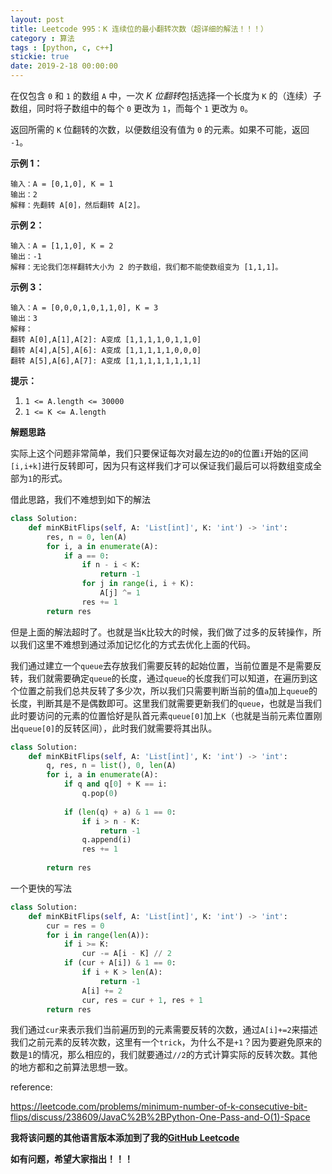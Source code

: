 ```yaml
---
layout: post
title: Leetcode 995：K 连续位的最小翻转次数（超详细的解法！！！）
category : 算法
tags : [python, c, c++]
stickie: true
date: 2019-2-18 00:00:00
---
```


在仅包含 `0` 和 `1` 的数组 `A` 中，一次 *K 位翻转*包括选择一个长度为 `K` 的（连续）子数组，同时将子数组中的每个 `0` 更改为 `1`，而每个 `1` 更改为 `0`。

返回所需的 `K` 位翻转的次数，以便数组没有值为 `0` 的元素。如果不可能，返回 `-1`。 

**示例 1：**

```
输入：A = [0,1,0], K = 1
输出：2
解释：先翻转 A[0]，然后翻转 A[2]。
```

**示例 2：**

```
输入：A = [1,1,0], K = 2
输出：-1
解释：无论我们怎样翻转大小为 2 的子数组，我们都不能使数组变为 [1,1,1]。
```

**示例 3：**

```
输入：A = [0,0,0,1,0,1,1,0], K = 3
输出：3
解释：
翻转 A[0],A[1],A[2]: A变成 [1,1,1,1,0,1,1,0]
翻转 A[4],A[5],A[6]: A变成 [1,1,1,1,1,0,0,0]
翻转 A[5],A[6],A[7]: A变成 [1,1,1,1,1,1,1,1]
```

**提示：**

1. `1 <= A.length <= 30000`
2. `1 <= K <= A.length`

**解题思路**

实际上这个问题非常简单，我们只要保证每次对最左边的`0`的位置`i`开始的区间`[i,i+k]`进行反转即可，因为只有这样我们才可以保证我们最后可以将数组变成全部为`1`的形式。

借此思路，我们不难想到如下的解法

```python
class Solution:
    def minKBitFlips(self, A: 'List[int]', K: 'int') -> 'int':
        res, n = 0, len(A)
        for i, a in enumerate(A):
            if a == 0:
                if n - i < K:
                    return -1
                for j in range(i, i + K):
                    A[j] ^= 1
                res += 1
        return res
```

但是上面的解法超时了。也就是当`K`比较大的时候，我们做了过多的反转操作，所以我们这里不难想到通过添加记忆化的方式去优化上面的代码。

我们通过建立一个`queue`去存放我们需要反转的起始位置，当前位置是不是需要反转，我们就需要确定`queue`的长度，通过`queue`的长度我们可以知道，在遍历到这个位置之前我们总共反转了多少次，所以我们只需要判断当前的值`a`加上`queue`的长度，判断其是不是偶数即可。这里我们就需要更新我们的`queue`，也就是当我们此时要访问的元素的位置恰好是队首元素`queue[0]`加上`K`（也就是当前元素位置刚出`queue[0]`的反转区间），此时我们就需要将其出队。

```python
class Solution:
    def minKBitFlips(self, A: 'List[int]', K: 'int') -> 'int':
        q, res, n = list(), 0, len(A)
        for i, a in enumerate(A):
            if q and q[0] + K == i:
                q.pop(0)
                
            if (len(q) + a) & 1 == 0:
                if i > n - K:
                    return -1
                q.append(i)
                res += 1
                
        return res
```

一个更快的写法

```python
class Solution:
    def minKBitFlips(self, A: 'List[int]', K: 'int') -> 'int':
        cur = res = 0
        for i in range(len(A)):
            if i >= K:
                cur -= A[i - K] // 2
            if (cur + A[i]) & 1 == 0:
                if i + K > len(A):
                    return -1
                A[i] += 2
                cur, res = cur + 1, res + 1
        return res
```

我们通过`cur`来表示我们当前遍历到的元素需要反转的次数，通过`A[i]+=2`来描述我们之前元素的反转次数，这里有一个`trick`，为什么不是`+1`？因为要避免原来的数是`1`的情况，那么相应的，我们就要通过`//2`的方式计算实际的反转次数。其他的地方都和之前算法思想一致。

reference:

https://leetcode.com/problems/minimum-number-of-k-consecutive-bit-flips/discuss/238609/JavaC%2B%2BPython-One-Pass-and-O(1)-Space

**我将该问题的其他语言版本添加到了我的[GitHub Leetcode](https://github.com/luliyucoordinate/Leetcode)**

**如有问题，希望大家指出！！！**